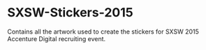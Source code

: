 # SXSW-Stickers-2015
Contains all the artwork used to create the stickers for SXSW 2015 Accenture Digital recruiting event.
